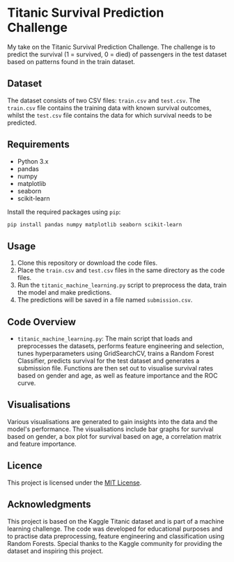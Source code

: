 # Titanic Survival Prediction Challenge

My take on the Titanic Survival Prediction Challenge. The challenge is to predict the survival (1 = survived, 0 = died) of passengers in the test dataset based on patterns found in the train dataset.

## Dataset

The dataset consists of two CSV files: `train.csv` and `test.csv`. The `train.csv` file contains the training data with known survival outcomes, whilst the `test.csv` file contains the data for which survival needs to be predicted.

## Requirements

- Python 3.x
- pandas
- numpy
- matplotlib
- seaborn
- scikit-learn

Install the required packages using `pip`:

```bash
pip install pandas numpy matplotlib seaborn scikit-learn
```

## Usage

1. Clone this repository or download the code files.
2. Place the `train.csv` and `test.csv` files in the same directory as the code files.
3. Run the `titanic_machine_learning.py` script to preprocess the data, train the model and make predictions.
4. The predictions will be saved in a file named `submission.csv`.

## Code Overview

- `titanic_machine_learning.py`: The main script that loads and preprocesses the datasets, performs feature engineering and selection, tunes hyperparameters using GridSearchCV, trains a Random Forest Classifier, predicts survival for the test dataset and generates a submission file. Functions are then set out to visualise survival rates based on gender and age, as well as feature importance and the ROC curve.

## Visualisations

Various visualisations are generated to gain insights into the data and the model's performance. The visualisations include bar graphs for survival based on gender, a box plot for survival based on age, a correlation matrix and feature importance.

## Licence

This project is licensed under the [MIT License](LICENSE).

## Acknowledgments

This project is based on the Kaggle Titanic dataset and is part of a machine learning challenge. The code was developed for educational purposes and to practise data preprocessing, feature engineering and classification using Random Forests. Special thanks to the Kaggle community for providing the dataset and inspiring this project.
